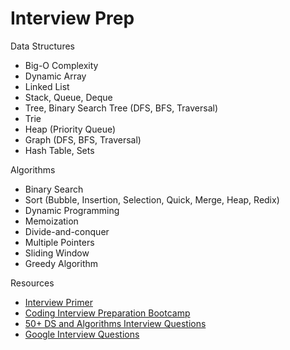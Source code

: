 # Interview Prep

Data Structures

- Big-O Complexity
- Dynamic Array
- Linked List
- Stack, Queue, Deque
- Tree, Binary Search Tree (DFS, BFS, Traversal)
- Trie
- Heap (Priority Queue)
- Graph (DFS, BFS, Traversal)
- Hash Table, Sets

Algorithms

- Binary Search
- Sort (Bubble, Insertion, Selection, Quick, Merge, Heap, Redix)
- Dynamic Programming
- Memoization
- Divide-and-conquer
- Multiple Pointers
- Sliding Window
- Greedy Algorithm

Resources

- [Interview Primer](https://github.com/kdn251/interviews)
- [Coding Interview Preparation Bootcamp](https://medium.com/educative/3-month-coding-interview-bootcamp-904422926ce8)
- [50+ DS and Algorithms Interview Questions](https://hackernoon.com/50-data-structure-and-algorithms-interview-questions-for-programmers-b4b1ac61f5b0)
- [Google Interview Questions](https://alexgolec.medium.com/introducing-google-interview-questions-deconstructed-a012e41ea631)

